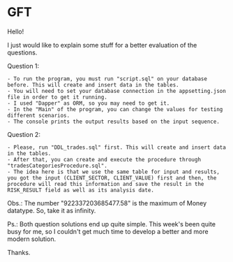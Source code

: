 # GFT

Hello!

I just would like to explain some stuff for a better evaluation of the questions.

Question 1:

	- To run the program, you must run "script.sql" on your database before. This will create and insert data in the tables.
	- You will need to set your database connection in the appsetting.json file in order to get it running.
	- I used "Dapper" as ORM, so you may need to get it.
	- In the "Main" of the program, you can change the values for testing different scenarios.
	- The console prints the output results based on the input sequence. 
	
Question 2:

	- Please, run "DDL_trades.sql" first. This will create and insert data in the tables.
	- After that, you can create and execute the procedure through "tradesCategoriesProcedure.sql".
	- The idea here is that we use the same table for input and results, you got the input (CLIENT_SECTOR, CLIENT_VALUE) first and then, the procedure will read this information and save the result in the RISK_RESULT field as well as its analysis date. 
	
Obs.: The number "922337203685477.58" is the maximum of Money datatype. So, take it as infinity.
	
Ps.: Both question solutions end up quite simple. This week's been quite busy for me, so I couldn't get much time to develop a better and more modern solution.

Thanks.
